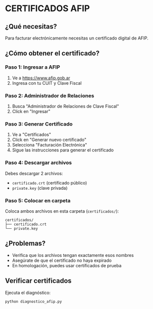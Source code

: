 # CERTIFICADOS AFIP

## ¿Qué necesitas?

Para facturar electrónicamente necesitas un certificado digital de AFIP.

## ¿Cómo obtener el certificado?

### Paso 1: Ingresar a AFIP
1. Ve a https://www.afip.gob.ar
2. Ingresa con tu CUIT y Clave Fiscal

### Paso 2: Administrador de Relaciones
1. Busca "Administrador de Relaciones de Clave Fiscal"
2. Click en "Ingresar"

### Paso 3: Generar Certificado
1. Ve a "Certificados"
2. Click en "Generar nuevo certificado"
3. Selecciona "Facturación Electrónica"
4. Sigue las instrucciones para generar el certificado

### Paso 4: Descargar archivos
Debes descargar 2 archivos:
- `certificado.crt` (certificado público)
- `private.key` (clave privada)

### Paso 5: Colocar en carpeta
Coloca ambos archivos en esta carpeta (`certificados/`):
```
certificados/
├── certificado.crt
└── private.key
```

## ¿Problemas?

- Verifica que los archivos tengan exactamente esos nombres
- Asegúrate de que el certificado no haya expirado
- En homologación, puedes usar certificados de prueba

## Verificar certificados

Ejecuta el diagnóstico:
```bash
python diagnostico_afip.py
```
